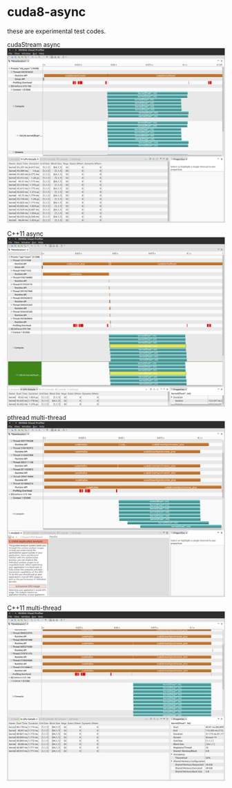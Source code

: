 # cuda8-async

these are experimental test codes.


cudaStream async
![old_async](res/old_async.png)

C++11 async
![cpp11async](res/cpp11async.png)

pthread multi-thread
![old_thread](res/old_thread.png)

C++11 multi-thread
![cpp11thread](res/cpp11thread.png)
